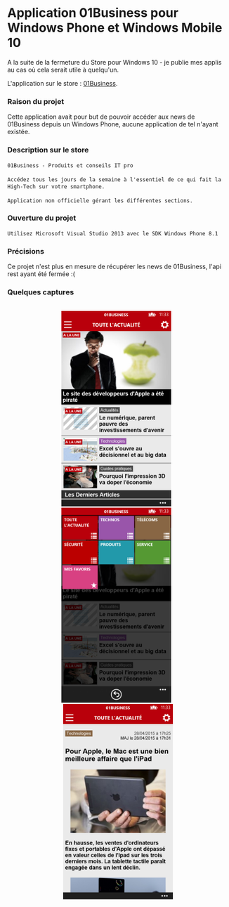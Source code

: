 # Application 01Business pour Windows Phone et Windows Mobile 10

A la suite de la fermeture du Store pour Windows 10 - je publie mes applis au cas où cela serait utile à quelqu'un.

L'application sur le store : [01Business](https://www.microsoft.com/store/apps/9NBLGGGXZ8QD).

### Raison du projet

Cette application avait pour but de pouvoir accéder aux news de 01Business depuis un Windows Phone, aucune application de tel n'ayant existée.

### Description sur le store

```console
01Business - Produits et conseils IT pro

Accédez tous les jours de la semaine à l'essentiel de ce qui fait la High-Tech sur votre smartphone.

Application non officielle gérant les différentes sections.
```

### Ouverture du projet

```console
Utilisez Microsoft Visual Studio 2013 avec le SDK Windows Phone 8.1
```

### Précisions

Ce projet n'est plus en mesure de récupérer les news de 01Business, l'api rest ayant été fermée :(

### Quelques captures

<p align="center">
 </br>
 <img src="Captures/720P-01.png" width="250">
 &nbsp;
 <img src="Captures/720P-02.png" width="250">
 &nbsp;
 <img src="Captures/720P-03.png" width="250">
</p>